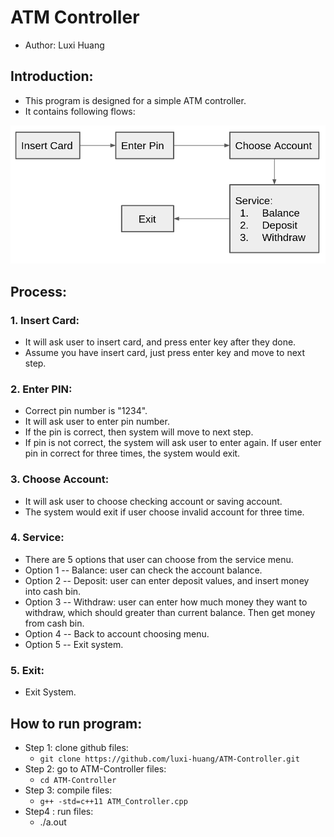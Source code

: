 # ATM Controller
- Author: Luxi Huang

## Introduction: 
- This program is designed for a simple ATM controller. 
- It contains following flows: 

 <p align="middle"> <img src="https://github.com/luxi-huang/ATM-Controller/blob/main/img/flow_chart.png?raw=true" alt="drawing" /> </p>  

 ## Process:
 ### 1. Insert Card:
 - It will ask user to insert card, and press enter key after they done. 
 - Assume you have insert card, just press enter key and move to next step.
  
 ### 2. Enter PIN:
 - Correct pin number is "1234". 
 - It will ask user to enter pin number.
 - If the pin is correct, then system will move to next step.
 - If pin is not correct, the system will ask user to enter again. If user enter pin in correct for three times, the system would exit. 
 
 ### 3. Choose Account:
 - It will ask user to choose checking account or saving account.
 - The system would exit if user choose invalid account for three time. 

 ### 4. Service:
  - There are 5 options that user can choose from the service menu.
  - Option 1 -- Balance: user can check the account balance.
  - Option 2 -- Deposit: user can enter deposit values, and insert money into cash bin. 
  - Option 3 -- Withdraw: user can enter how much money they want to withdraw, which should greater than current balance. Then get money from cash bin.
  - Option 4 -- Back to account choosing menu.
  - Option 5 -- Exit system.
 
 ### 5. Exit:
  - Exit System. 

## How to run program:
- Step 1: clone github files:
   - ```git clone https://github.com/luxi-huang/ATM-Controller.git``` 
- Step 2: go to ATM-Controller files:
   - ``` cd ATM-Controller ```
- Step 3: compile files:
   - ``` g++ -std=c++11 ATM_Controller.cpp ```
- Step4 : run files:
  - ./a.out 

 






